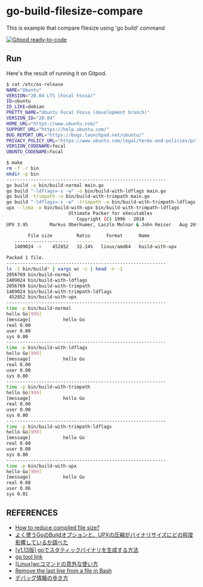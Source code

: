 # go-build-filesize-compare
This is example that compare filesize using 'go build' command

[![Gitpod ready-to-code](https://img.shields.io/badge/Gitpod-ready--to--code-blue?logo=gitpod)](https://gitpod.io/#https://github.com/devlights/go-build-filesize-compare)

## Run

Here's the result of running it on Gitpod.

```sh
$ cat /etc/os-release
NAME="Ubuntu"
VERSION="20.04 LTS (Focal Fossa)"
ID=ubuntu
ID_LIKE=debian
PRETTY_NAME="Ubuntu Focal Fossa (development branch)"
VERSION_ID="20.04"
HOME_URL="https://www.ubuntu.com/"
SUPPORT_URL="https://help.ubuntu.com/"
BUG_REPORT_URL="https://bugs.launchpad.net/ubuntu/"
PRIVACY_POLICY_URL="https://www.ubuntu.com/legal/terms-and-policies/privacy-policy"
VERSION_CODENAME=focal
UBUNTU_CODENAME=focal
```

```sh
$ make
rm -f -r bin
mkdir -p bin
-----------------------------------------------------------
go build -o bin/build-normal main.go
go build "-ldflags=-s -w" -o bin/build-with-ldflags main.go
go build -trimpath -o bin/build-with-trimpath main.go
go build "-ldflags=-s -w" -trimpath -o bin/build-with-trimpath-ldflags main.go
upx --lzma -o bin/build-with-upx bin/build-with-trimpath-ldflags
                       Ultimate Packer for eXecutables
                          Copyright (C) 1996 - 2018
UPX 3.95        Markus Oberhumer, Laszlo Molnar & John Reiser   Aug 26th 2018

        File size         Ratio      Format      Name
   --------------------   ------   -----------   -----------
   1409024 ->    452852   32.14%   linux/amd64   build-with-upx                

Packed 1 file.
-----------------------------------------------------------
ls -1 bin/build* | xargs wc -c | head -n -1
2056769 bin/build-normal
1409024 bin/build-with-ldflags
2056769 bin/build-with-trimpath
1409024 bin/build-with-trimpath-ldflags
 452852 bin/build-with-upx
-----------------------------------------------------------
time -p bin/build-normal
hello Go[999]
[message]            hello Go
real 0.00
user 0.00
sys 0.00
-----------------------------------------------------------
time -p bin/build-with-ldflags
hello Go[999]
[message]            hello Go
real 0.00
user 0.00
sys 0.00
-----------------------------------------------------------
time -p bin/build-with-trimpath
hello Go[999]
[message]            hello Go
real 0.00
user 0.00
sys 0.00
-----------------------------------------------------------
time -p bin/build-with-trimpath-ldflags
hello Go[999]
[message]            hello Go
real 0.00
user 0.00
sys 0.00
-----------------------------------------------------------
time -p bin/build-with-upx
hello Go[999]
[message]            hello Go
real 0.08
user 0.06
sys 0.01
```

## REFERENCES

- [How to reduce compiled file size?](https://stackoverflow.com/questions/3861634/how-to-reduce-compiled-file-size)
- [よく使うGoのBuildオプションと、UPXの圧縮がバイナリサイズにどの程度影響しているか調べた](https://qiita.com/laqiiz/items/80c103e719346f398b37)
- [[v1.13版] goでスタティックバイナリを生成する方法](https://iguchitomokatsu.com/posts/how-to-make-static-binary-of-golang/)
- [go tool link](https://golang.org/cmd/link/)
- [[Linux]wcコマンドの意外な使い方](https://cammy.co.jp/technical/2016/09/29/linuxwc%E3%82%B3%E3%83%9E%E3%83%B3%E3%83%89%E3%81%AE%E4%BB%A5%E5%A4%96%E3%81%AA%E4%BD%BF%E3%81%84%E6%96%B9/)
- [Remove the last line from a file in Bash](https://stackoverflow.com/questions/4881930/remove-the-last-line-from-a-file-in-bash)
- [デバッグ情報の歩き方](https://qiita.com/mhiramat/items/8df17f5113434e93ff0c)

